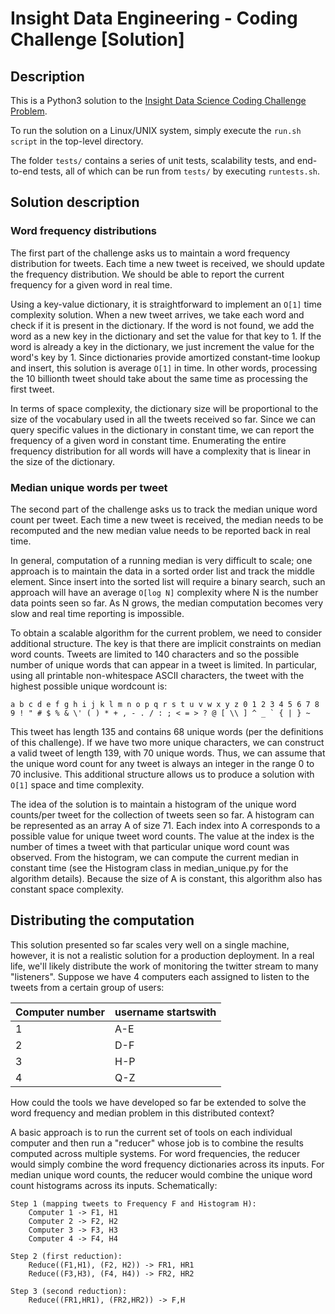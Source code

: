 Insight Data Engineering - Coding Challenge [Solution]
===========================================================

## Description

This is a Python3 solution to the [Insight Data Science Coding Challenge Problem](https://github.com/InsightDataScience/cc-example).

To run the solution on a Linux/UNIX system, simply execute the `run.sh script` in the top-level directory.

The folder `tests/` contains a series of unit tests, scalability tests, and end-to-end tests, all of which can be run from `tests/` by executing `runtests.sh`.

## Solution description

### Word frequency distributions
The first part of the challenge asks us to maintain a word frequency distribution for tweets.  Each time a new tweet is received, we should update the frequency distribution.  We should be able to report the current frequency for a given word in real time.

Using a key-value dictionary, it is straightforward to implement an `O[1]` time complexity solution.
When a new tweet arrives, we take each word and check if it is present in the dictionary.  If the word is not found,
we add the word as a new key in the dictionary and set the value for that key to 1.  If the word is already a key in the dictionary, we just increment the value for the word's key by 1. Since dictionaries provide amortized constant-time lookup and insert, this solution is average `O[1]` in time.  In other words, processing the 10 billionth tweet should take about the same time as processing the first tweet. 

In terms of space complexity, the dictionary size will be proportional to the size of the vocabulary used in all the tweets received so far.  Since we can query specific values in the dictionary in constant time, we can report the frequency of a given word in constant time.  Enumerating the entire frequency distribution for all words will have a complexity that is linear in the size of the dictionary.

### Median unique words per tweet
The second part of the challenge asks us to track the median unique word count per tweet.  Each time a new tweet is received, the median needs to be recomputed and the new median value needs to be reported back in real time.

In general, computation of a running median is very difficult to scale; one approach is to maintain the data in a sorted order list and track the middle element. Since insert into the sorted list will require a binary search, such an approach will have an average `O[log N]` complexity where N is the number data points seen so far. As N grows, the median computation becomes very slow and real time reporting is impossible.

To obtain a scalable algorithm for the current problem, we need to consider additional structure. The key is that there are implicit constraints on median word counts. Tweets are limited to 140 characters and so the possible number of unique words that can appear in a tweet is limited. In particular, using all printable non-whitespace ASCII characters, the tweet with the highest possible unique wordcount is:

    a b c d e f g h i j k l m n o p q r s t u v w x y z 0 1 2 3 4 5 6 7 8 9 ! " # $ % & \' ( ) * + , - . / : ; < = > ? @ [ \\ ] ^ _ ` { | } ~

This tweet has length 135 and contains 68 unique words (per the definitions of this challenge).  If we have two more unique characters, we can construct a valid tweet of length 139, with 70 unique words.  Thus, we can assume that the unique word count for any tweet is always an integer in the range 0 to 70 inclusive.  This additional structure allows us to produce a solution with `O[1]` space and time complexity.

The idea of the solution is to maintain a histogram of the unique word counts/per tweet for the collection of tweets seen so far.  A histogram can be represented as an array A of size 71.  Each index into A corresponds to a possible value for unique tweet word counts.  The value at the index is the number of times a tweet with that particular unique word count was observed.  From the histogram, we can compute the current median in constant time (see the Histogram class in median_unique.py for the algorithm details).  Because the size of A is constant, this algorithm also has constant space complexity.

## Distributing the computation
This solution presented so far scales very well on a single machine, however, it is not a realistic solution for a production deployment. In a real life, we'll likely distribute the work of monitoring the twitter stream to many "listeners". Suppose we have 4 computers each assigned to listen to the tweets from a certain group of users:

|Computer number|username startswith|
|---------------|-------------------|
|1|A-E|
|2|D-F|
|3|H-P|
|4|Q-Z|

How could the tools we have developed so far be extended to solve the word frequency and median problem in this distributed context?

A basic approach is to run the current set of tools on each individual computer and 
then run a "reducer" whose job is to combine the results computed across multiple systems. For word frequencies, the reducer would simply combine the word frequency dictionaries across its inputs.  For median unique word counts, the reducer would combine the unique word count histograms across its inputs.  Schematically:

    Step 1 (mapping tweets to Frequency F and Histogram H):
        Computer 1 -> F1, H1
        Computer 2 -> F2, H2
        Computer 3 -> F3, H3
        Computer 4 -> F4, H4

    Step 2 (first reduction):
        Reduce((F1,H1), (F2, H2)) -> FR1, HR1
        Reduce((F3,H3), (F4, H4)) -> FR2, HR2

    Step 3 (second reduction):
        Reduce((FR1,HR1), (FR2,HR2)) -> F,H

